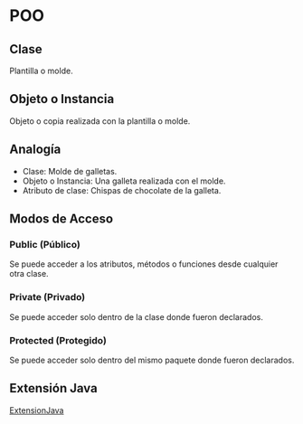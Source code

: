 # POO
## Clase
Plantilla o molde.

## Objeto o Instancia
Objeto o copia realizada con la plantilla o molde.

## Analogía
* Clase: Molde de galletas.
* Objeto o Instancia: Una galleta realizada con el molde.
* Atributo de clase: Chispas de chocolate de la galleta.

## Modos de Acceso

### Public (Público)
Se puede acceder a los atributos, métodos o funciones desde cualquier otra clase.

### Private (Privado)
Se puede acceder solo dentro de la clase donde fueron declarados.

### Protected (Protegido)
Se puede acceder solo dentro del mismo paquete donde fueron declarados.

## Extensión Java
[ExtensionJava](https://marketplace.visualstudio.com/items?itemName=vscjava.vscode-java-pack)